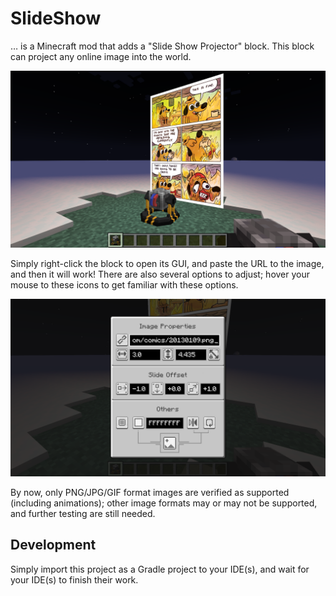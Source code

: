 # SlideShow

… is a Minecraft mod that adds a "Slide Show Projector" block. This block can project any online image into the world.

![Preview](./docs/preview.png)

Simply right-click the block to open its GUI, and paste the URL to the image, and then it will work! 
There are also several options to adjust; hover your mouse to these icons to get familiar with these options.

![GUI](./docs/gui.png)

By now, only PNG/JPG/GIF format images are verified as supported (including animations);
other image formats may or may not be supported, and further testing are still needed.

## Development

Simply import this project as a Gradle project to your IDE(s), and wait for your IDE(s) to finish their work.
